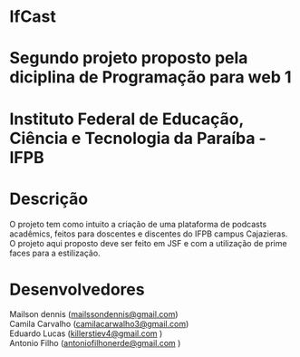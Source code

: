 # IfCast 

# Segundo projeto proposto pela diciplina de Programação para web 1

# Instituto Federal de Educação, Ciência e Tecnologia da Paraíba - IFPB

# Descrição

O projeto tem como intuito a criação de uma plataforma de podcasts acadêmics, feitos para doscentes e discentes do IFPB campus Cajazieras. O projeto aqui proposto deve ser feito em JSF e com a utilização de prime faces para a estilização. 

# Desenvolvedores

Mailson dennis (mailssondennis@gmail.com) <br/>
Camila Carvalho (camilacarwalho3@gmail.com) <br/>
Eduardo Lucas (killerstiev4@gmail.com ) <br/>
Antonio Filho (antoniofilhonerde@gmail.com ) <br/>
